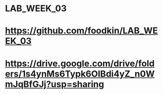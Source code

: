 ﻿# LAB_WEEK_03
# https://github.com/foodkin/LAB_WEEK_03
# https://drive.google.com/drive/folders/1s4ynMs6Typk6OIBdi4yZ_n0WmJqBfGJj?usp=sharing

